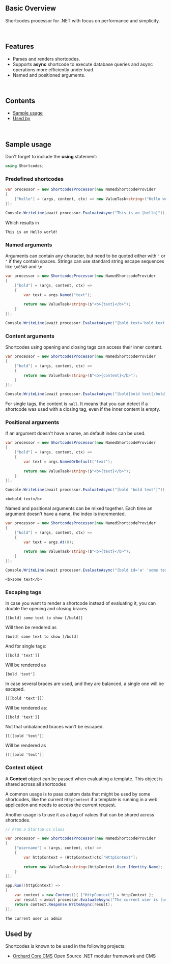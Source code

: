 ## Basic Overview

Shortcodes processor for .NET with focus on performance and simplicity.

<br>

## Features

- Parses and renders shortcodes.
- Supports **async** shortcode to execute database queries and async operations more efficiently under load.
- Named and positioned arguments.

<br>

## Contents

- [Sample usage](#sample-usage)
- [Used by](#used-by)

<br>

## Sample usage

Don't forget to include the **using** statement:

```c#
using Shortcodes;
```

### Predefined shortcodes

```c#
var processor = new ShortcodesProcessor(new NamedShortcodeProvider
{
    ["hello"] = (args, content, ctx) => new ValueTask<string>("Hello world!")
});

Console.WriteLine(await processor.EvaluateAsync("This is an [hello]"));
```

Which results in

```
This is an Hello world!
```

### Named arguments

Arguments can contain any character, but need to be quoted either with `'` or `"` if they contain spaces.
Strings can use standard string escape sequences like `\u03A9` and `\n`.

```c#
var processor = new ShortcodesProcessor(new NamedShortcodeProvider
{
    ["bold"] = (args, content, ctx) => 
    {
        var text = args.Named("text");
        
        return new ValueTask<string>($"<b>{text}</b>");
    }
});

Console.WriteLine(await processor.EvaluateAsync("[bold text='bold text' 1234]"));
```

### Content arguments

Shortcodes using opening and closing tags can access their inner content.

```c#
var processor = new ShortcodesProcessor(new NamedShortcodeProvider
{
    ["bold"] = (args, content, ctx) => 
    {
        return new ValueTask<string>($"<b>{content}</b>");
    }
});

Console.WriteLine(await processor.EvaluateAsync("[bold]bold text[/bold]"));
```

For single tags, the content is `null`. It means that you can detect if a shortcode was
used with a closing tag, even if the inner content is empty.

### Positional arguments

If an argument doesn't have a name, an default index can be used.

```c#
var processor = new ShortcodesProcessor(new NamedShortcodeProvider
{
    ["bold"] = (args, content, ctx) => 
    {
        var text = args.NamedOrDefault("text");
        
        return new ValueTask<string>($"<b>{text}</b>");
    }
});

Console.WriteLine(await processor.EvaluateAsync("[bold 'bold text']"));
```

```
<b>bold text</b>
```

Named and positional arguments can be mixed together. Each time an argument doesn't
have a name, the index is incremented.

```c#
var processor = new ShortcodesProcessor(new NamedShortcodeProvider
{
    ["bold"] = (args, content, ctx) => 
    {
        var text = args.At(0);
        
        return new ValueTask<string>($"<b>{text}</b>");
    }
});

Console.WriteLine(await processor.EvaluateAsync("[bold id='a' 'some text']"));
```

```
<b>some text</b>
```

### Escaping tags

In case you want to render a shortcode instead of evaluating it, you can double the
opening and closing braces.

```
[[bold] some text to show [/bold]]
```

Will then be rendered as

```
[bold] some text to show [/bold]
```

And for single tags:

```
[[bold 'text']]
```

Will be rendered as

```
[bold 'text']
```

In case several braces are used, and they are balanced, a single one will be escaped.

```
[[[bold 'text']]]
```

Will be rendered as:

```
[[bold 'text']]
```

Not that unbalanced braces won't be escaped.

```
[[[[bold 'text']]
```

Will be rendered as

```
[[[[bold 'text']]
```

### Context object

A **Context** object can be passed when evaluating a template. This object
is shared across all shortcodes

A common usage is to pass custom data that might be used by some shortcodes, like
the current `HttpContext` if a template is running in a web application and needs
to access the current request.

Another usage is to use it as a bag of values that can be shared across shortcodes.

```c#
// From a Startup.cs class

var processor = new ShortcodesProcessor(new NamedShortcodeProvider
{
    ["username"] = (args, content, ctx) => 
    {
        var httpContext = (HttpContext)ctx["HttpContext"];
        
        return new ValueTask<string>(httpContext.User.Identity.Name);
    }
});

app.Run((httpContext) =>
{
    var context = new Context(){ ["HttpContext"] = httpContext };
    var result = await processor.EvaluateAsync("The current user is [username]", context);
    return context.Response.WriteAsync(result);
});
```

```
The current user is admin
```

## Used by

Shortcodes is known to be used in the following projects:

- [Orchard Core CMS](https://github.com/OrchardCMS/OrchardCore) Open Source .NET modular framework and CMS
